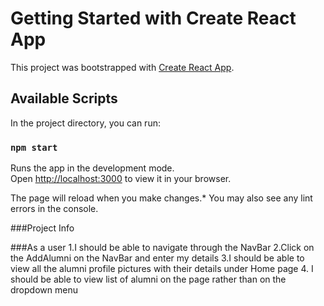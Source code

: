 # Getting Started with Create React App

This project was bootstrapped with [Create React App](https://github.com/facebook/create-react-app).

## Available Scripts

In the project directory, you can run:

### `npm start`

Runs the app in the development mode.\
Open [http://localhost:3000](http://localhost:3000) to view it in your browser.

The page will reload when you make changes.*
You may also see any lint errors in the console.

###Project Info

###As a user
1.I should be able to navigate through the NavBar
2.Click on the AddAlumni on the NavBar and enter my details 
3.I should be able to view all the alumni profile pictures with their details under Home page
4. I should be able to view list of alumni on the page rather than on the dropdown menu
